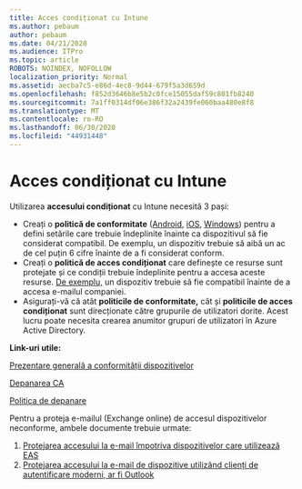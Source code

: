 ```yaml
---
title: Acces condiționat cu Intune
ms.author: pebaum
author: pebaum
ms.date: 04/21/2020
ms.audience: ITPro
ms.topic: article
ROBOTS: NOINDEX, NOFOLLOW
localization_priority: Normal
ms.assetid: aecba7c5-e86d-4ec8-9d44-679f5a3d659d
ms.openlocfilehash: f852d3646b8e5b2c0fce15055daf59c801fb8240
ms.sourcegitcommit: 7a1ff0314df06e386f32a2439fe060baa480e8f8
ms.translationtype: MT
ms.contentlocale: ro-RO
ms.lasthandoff: 06/30/2020
ms.locfileid: "44931448"
---
```

# <a name="conditional-access-with-intune"></a>Acces condiționat cu Intune

Utilizarea **accesului condiționat** cu Intune necesită 3 pași:

- Creați o **politică de conformitate** ([Android](https://docs.microsoft.com/intune/compliance-policy-create-android), [iOS](https://docs.microsoft.com/intune/compliance-policy-create-ios), [Windows](https://docs.microsoft.com//intune/compliance-policy-create-windows)) pentru a defini setările care trebuie îndeplinite înainte ca dispozitivul să fie considerat compatibil. De exemplu, un dispozitiv trebuie să aibă un ac de cel puțin 6 cifre înainte de a fi considerat conform.
- Creați o **politică de acces condiționat** care definește ce resurse sunt protejate și ce condiții trebuie îndeplinite pentru a accesa aceste resurse.  [De exemplu,](https://docs.microsoft.com/intune/tutorial-protect-email-on-unmanaged-devices#create-conditional-access-policies) un dispozitiv trebuie să fie compatibil înainte de a accesa e-mailul companiei.
- Asigurați-vă că atât **politicile de conformitate,** cât și **politicile de acces condiționat** sunt direcționate către grupurile de utilizatori dorite. Acest lucru poate necesita crearea anumitor grupuri de utilizatori în Azure Active Directory.

**Link-uri utile:**

[Prezentare generală a conformității dispozitivelor](https://docs.microsoft.com/intune/device-compliance-get-started)

[Depanarea CA](https://docs.microsoft.com/intune/troubleshoot-conditional-access)

[Politica de depanare](https://docs.microsoft.com/intune/troubleshoot-policies-in-microsoft-intune)

Pentru a proteja e-mailul (Exchange online) de accesul dispozitivelor neconforme, ambele documente trebuie urmate:

1. [Protejarea accesului la e-mail împotriva dispozitivelor care utilizează EAS](https://docs.microsoft.com/intune/tutorial-protect-email-on-unmanaged-devices)
2. [Protejarea accesului la e-mail de dispozitive utilizând clienți de autentificare moderni, ar fi Outlook](https://docs.microsoft.com/intune/tutorial-protect-email-on-enrolled-devices)